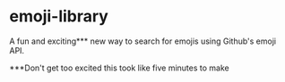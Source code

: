 # emoji-library
A fun and exciting*** new way to search for emojis using Github's emoji API.


***Don't get too excited this took like five minutes to make